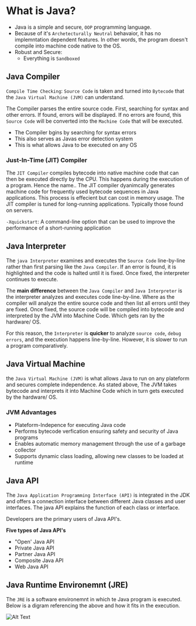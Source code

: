 # What is Java?
* Java is a simple and secure, `OOP` programming language.
* Because of it's `Archetecturally Neutral` behavaior, it has no implemntation dependent features. In other words, the program doesn't compile into machine code native to the OS.
* Robust and Secure:
    * Everything is `Sandboxed`

## Java Compiler
`Compile Time Checking`: `Source Code` is taken and turned into `Bytecode` that the `Java Virtual Machine (JVM)` can understand.

The Compiler parses the entire source code. First, searching for syntax and other errors. If found, errors will be displayed. If no errors are found, this `Source Code` will be converted into the `Machine Code` that will be executed.

* The Compiler bgins by searching for syntax errors
* This also serves as Javas error detection system
* This is what allows Java to be executed on any OS

### Just-In-Time (JIT) Compiler
The `JIT Compiler` compiles bytecode into native machine code that can then be executed directly by the CPU. This happens during the execution of a program. Hence the name.. The JIT compiler dyanimcally generates machine code for frequently used bytecode sequences in Java applications. This process is effecient but can cost in memory usage. The JIT compiler is tuned for long-running applications. Typically those found on servers.

`-Xquickstart`: A command-line option that can be used to improve the performance of a short-running application 

## Java Interpreter
The `java Interpreter` examines and executes the `Source Code` line-by-line rather than first parsing like the `Java Compiler`. If an error is found, it is highlighted and the code is halted until it is fixed. Once fixed, the interpreter continues to execute.

The **main difference** between the `Java Compiler` and `Java Interpreter` is the interpreter analyzes and executes code line-by-line. Where as the compiler will analyze the entire source code and then list all errors until they are fixed. Once fixed, the source code will be compiled into bytecode and interpreted by the JVM into Machine Code. Which gets ran by the hardware/ OS. 

For this reason, the `Interpreter` is **quicker** to analyze `source code`, `debug errors`, and the execution happens line-by-line. However, it is slower to run a program comparatively.

## Java Virtual Machine

the `Java Virtual Machine (JVM)` is what allows Java to run on any plateform and secures complete independence. As stated above, The JVM takes bytecode and interprets it into Machine Code which in turn gets executed by the hardware/ OS. 

### JVM Advantages
* Plateform-Indepence for executing Java code
* Performs bytecode verfication ensuring safety and security of Java programs
* Enables automatic memory management through the use of a garbage collector
* Supports dynamic class loading, allowing new classes to be loaded at runtime

## Java API
The `Java Application Programming Interface (API)` is integrated in the JDK and offers a connection interface between different Java classes and user interfaces. The java API explains the function of each class or interface. 

Developers are the primary users of Java API's. 

**Five types of Java API's**
* "Open' Java API
* Private Java API
* Partner Java API
* Composite Java API
* Web Java API

## Java Runtime Environemnt (JRE)

The `JRE` is a software environemnt in which te Java program is executed. Below is a digram referencing the above and how it fits in the execution.

![Alt Text](https://www.scientecheasy.com/wp-content/uploads/2021/03/java-runtime-environment-1.png "A title")

